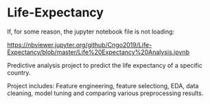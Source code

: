 # Life-Expectancy


If, for some reason, the jupyter notebook file is not loading:

https://nbviewer.jupyter.org/github/Cngo2019/Life-Expectancy/blob/master/Life%20Expectancy%20Analysis.ipynb




Predictive analysis project to predict the life expectancy of a specific country. 

Project includes: Feature engineering, feature selectiong, EDA, data cleaning, model tuning and comparing various preprocessing results.
